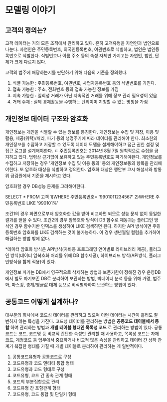 # 모델링 이야기
## 고객의 정의는?
고객 데이터는 거의 모든 조직에서 관리하고 있다. 흔히 고객유형을 자연인과 법인으로 나눈다. 자연인은 주민등록번호, 외국인등록번호, 여권번호로 식별하고, 법인은 법인등록번호로 식별한다. 식별번호나 이름 주소 등의 속성 자체만 가지고는 자연인, 법인, 단체가 크게 다르지 않다.

고객의 범주에 해당하는지를 판단하기 위해 다음의 기준을 정의했다.
1) 식별 가능한 : 주민등록번호, 여권번호, 사업자등록번호 등의 식별번호를 가진다.
2) 접촉 가능한 : 주소, 전화번호 등의 접촉 가능한 정보를 가짐
3) 지속 가능한 : 일회성 거래가 아닌 지속적인 거래를 위해 정보 관리 필요성이 있음
4) 거래 주체 : 실제 경제활동을 수행하는 단위이며 지칭할 수 있는 명칭을 가짐

## 개인정보 데이터 구조와 암호화
개인정보는 개인을 식별할 수 있는 정보를 통칭한다. 개인정보는 수집 및 저장, 이용 및 활용, 제공(위탁)/처리, 파기 등의 생명주기에 따라 데이터를 관리해야 한다. 최소한의 개인정보를 수집하고 저장할 수 있도록 데이터 모델을 설계해야하고 접근 권한 설정 및 접근 로그를 설계해야한다.
ㄷ
주민등록번호는 2014년 8월 7일 원칙적으로 수집을 금지하고 있다. 법령상 근거없이 보유하고 있는 주민등록번호도 파기해야한다. 개인정보를 수집하고 저장하는 경우 '개인정보 수집 및 이용 동의' 등의 개인정보동의 항목을 관리해야한다. 또 암호화 대상을 식별하고 정의한다. 암호화 대상은 행안부 고시 해설서와 방통위 금감원에서 기준을 제시하고 있다.

암호화할 경우 DB성능 문제를 고려해야한다. 

SELECT * FROM 고객 1)WHERE 주민등록번호= '9901011234567' 2)WHERE 주민등록번호 LIKE '990101%' 

조건1의 경우 화면으로부터 암호화한 값을 받아 비교하면 되므로 성능 문제 없이 동일한 결과를 얻을 수 있다. 조건2의 경우 암복호화 방식이 DB 함수로 제동괴는 플러그인 방식인 경우 함수기반 인덱스를 생성하여 LIKE 검색하면 된다. 하지만 API 방식이면 주민등록번호 암호화를 LIKE 검색하는 것이 불가능하다. 이 경우 생년월일 컬럼을 추가하여 해결하는 방법 밖에 없다.

*데이터 암호화 방식은 API방식(자바등 프로그래밍 언어별로 라이브러리 제공), 플러그인 방식(데이터 암복호화 처리를 위해 DB 함수제공), 하이브리드 방식(API방식, 플러그인방식을 함께 적용)이 있다. 

개인정보 파기는 DB에서 영구적으로 삭제하는 방법과 보존기한이 정해진 경우 운영DB에서 별도 파기보존 DB로 분리하여 보관하는 방법, 빅데이터 분석 등을 위해 가명, 범주화, 마스킹, 총계/평균값 대체 등으로 비식별화하여 보관하는 방법이 있다.

## 공통코드 어떻게 설계하나?
대부분의 회사에서 코드성 데이터를 관리하고 있으며 이런 데이터는 시간이 흘러도 잘 변하지 않는 특성을 가진다. 코드성 데이터를 관리하는 방법은 __공통코드 테이블에서 통합__ 하여 관리하는 방법과 __개별 테이블 형태인 목록성 코드__ 로 관리하는 방법이 있다. 공통코드는 코드, 코드명 등 비교적 간단한 속성만 관리할 때 사용하고, 목록성 코드는 자재코드, 계정코드 등 업무에서 중요하거나 비교적 많은 속성을 관리하고 데이터 간 상하 관계가 복잡한 형태를 가질 때 개별 테이블로 분리하여 관리하는 게 일반적이다.

1) 공통코드유형과 공통코드로 구성
2) 코드유형과 코드 엔티티 통합 형태
3) 코드유형과 코드 형태로 구성
4) 코드유형, 코드 간 종속 관계 형태
5) 코드의 부분집합으로 관리
6) 코드유형 간 포함관계 형태
7) 코드유형, 코드 통합 및 단일키 형태